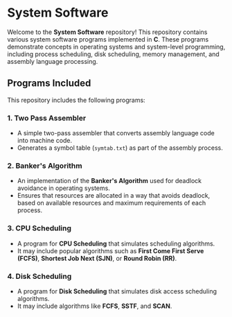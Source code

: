 # System Software

Welcome to the **System Software** repository! This repository contains various system software programs implemented in **C**. These programs demonstrate concepts in operating systems and system-level programming, including process scheduling, disk scheduling, memory management, and assembly language processing.

## Programs Included

This repository includes the following programs:

### 1. **Two Pass Assembler**
   - A simple two-pass assembler that converts assembly language code into machine code.
   - Generates a symbol table (`symtab.txt`) as part of the assembly process.

### 2. **Banker's Algorithm**
   - An implementation of the **Banker's Algorithm** used for deadlock avoidance in operating systems.
   - Ensures that resources are allocated in a way that avoids deadlock, based on available resources and maximum requirements of each process.

### 3. **CPU Scheduling**
   - A program for **CPU Scheduling** that simulates scheduling algorithms.
   - It may include popular algorithms such as **First Come First Serve (FCFS)**, **Shortest Job Next (SJN)**, or **Round Robin (RR)**.

### 4. **Disk Scheduling**
   - A program for **Disk Scheduling** that simulates disk access scheduling algorithms.
   - It may include algorithms like **FCFS**, **SSTF**, and **SCAN**.

